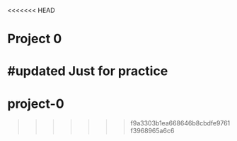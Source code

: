 <<<<<<< HEAD
# Project 0
#updated
Just for practice
=======
# project-0
>>>>>>> f9a3303b1ea668646b8cbdfe9761f3968965a6c6
